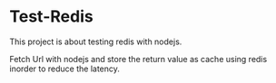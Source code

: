 # Test-Redis


This project is about testing redis with nodejs.

Fetch Url with nodejs and store the return value as cache using redis inorder to reduce the latency.
